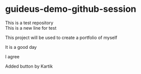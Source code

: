 # guideus-demo-github-session
This is a test repository
<br>
This is a new line for test

<p> This project will be used to create a portfolio of myself </p>

<p> It is a good day</p>

<p> I agree</p>

<p> Added button by Kartik </p>
